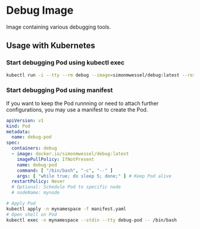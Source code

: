 # Debug Image

Image containing various debugging tools.

## Usage with Kubernetes

### Start debugging Pod using kubectl exec

```bash
kubectl run -i --tty --rm debug --image=simonmwessel/debug:latest --restart=Never -- /bin/bash
```

### Start debugging Pod using manifest

If you want to keep the Pod runnning or need to attach further configurations, you may use a manifest to create the Pod.

```yaml
apiVersion: v1
kind: Pod
metadata:
  name: debug-pod
spec:
  containers: debug
  - image: docker.io/simonmwessel/debug:latest
    imagePullPolicy: IfNotPresent
    name: debug-pod
    command: [ "/bin/bash", "-c", "--" ]
    args: [ "while true; do sleep 5; done;" ] # Keep Pod alive
  restartPolicy: Never
  # Optional: Schedule Pod to specific node
  # nodeName: mynode
```

```bash
# Apply Pod
kubectl apply -n mynamespace -f manifest.yaml
# Open shell on Pod
kubectl exec -n mynamespace --stdin --tty debug-pod -- /bin/bash
```
